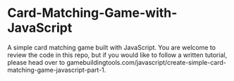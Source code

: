# Card-Matching-Game-with-JavaScript
A simple card matching game built with JavaScript. You are welcome to review the code in this repo, but if you would like to follow a written tutorial, please head over to gamebuildingtools.com/javascript/create-simple-card-matching-game-javascript-part-1.
